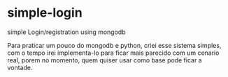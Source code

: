 # simple-login
simple Login/registration using mongodb 


Para praticar um pouco do mongodb e python, criei esse sistema simples, com o tempo irei implementa-lo para ficar mais parecido com um cenario real, porem no momento, quem quiser usar como base pode ficar a vontade.

